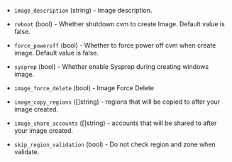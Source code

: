 <!-- Code generated from the comments of the TencentCloudImageConfig struct in builder/tencentcloud/cvm/image_config.go; DO NOT EDIT MANUALLY -->

-   `image_description` (string) - Image description.
    
-   `reboot` (bool) - Whether shutdown cvm to create Image. Default value is
    false.
    
-   `force_poweroff` (bool) - Whether to force power off cvm when create image.
    Default value is false.
    
-   `sysprep` (bool) - Whether enable Sysprep during creating windows image.
    
-   `image_force_delete` (bool) - Image Force Delete
-   `image_copy_regions` ([]string) - regions that will be copied to after
    your image created.
    
-   `image_share_accounts` ([]string) - accounts that will be shared to
    after your image created.
    
-   `skip_region_validation` (bool) - Do not check region and zone when validate.
    